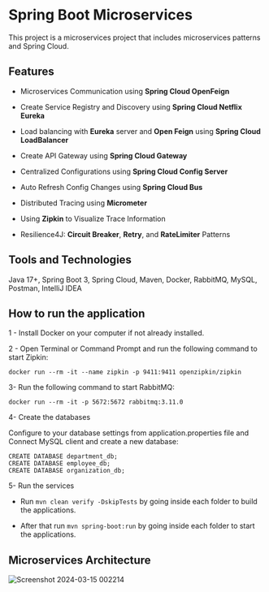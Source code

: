# Spring Boot Microservices

This project is a microservices project that includes microservices patterns and Spring Cloud.

## Features

- Microservices Communication using **Spring Cloud OpenFeign**

- Create Service Registry and Discovery using **Spring Cloud Netflix Eureka**

- Load balancing with **Eureka** server and **Open Feign** using **Spring Cloud LoadBalancer**

- Create API Gateway using **Spring Cloud Gateway**

- Centralized Configurations using **Spring Cloud Config Server**

- Auto Refresh Config Changes using **Spring Cloud Bus**

- Distributed Tracing using **Micrometer** 

- Using **Zipkin** to Visualize Trace Information

- Resilience4J: **Circuit Breaker**, **Retry**, and **RateLimiter** Patterns

## Tools and Technologies

Java 17+, Spring Boot 3, Spring Cloud, Maven, Docker, RabbitMQ, MySQL, Postman, IntelliJ IDEA

## How to run the application
1 - Install Docker on your computer if not already installed.

2 - Open Terminal or Command Prompt and run the following command to start Zipkin:

```
docker run --rm -it --name zipkin -p 9411:9411 openzipkin/zipkin
```

3- Run the following command to start RabbitMQ:
```
docker run --rm -it -p 5672:5672 rabbitmq:3.11.0
```

4- Create the databases

Configure to your database settings from application.properties file and Connect MySQL client and create a new database:
```
CREATE DATABASE department_db;
CREATE DATABASE employee_db;
CREATE DATABASE organization_db;
```
5- Run the services

- Run ```mvn clean verify -DskipTests``` by going inside each folder to build the applications.

- After that run ```mvn spring-boot:run``` by going inside each folder to start the applications.

## Microservices Architecture


![Screenshot 2024-03-15 002214](https://github.com/haktanonur/SpringBootMicroservices/assets/69698425/df27d6ba-bf86-4312-abb1-3b1e07aebcb0)
